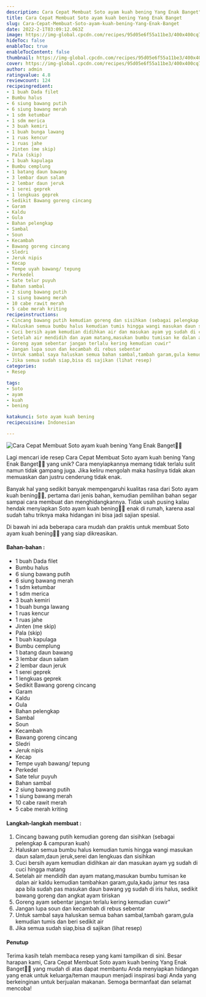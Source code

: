 ```yaml
---
description: Cara Cepat Membuat Soto ayam kuah bening Yang Enak Banget"
title: Cara Cepat Membuat Soto ayam kuah bening Yang Enak Banget
slug: Cara-Cepat-Membuat-Soto-ayam-kuah-bening-Yang-Enak-Banget
date: 2022-2-1T03:09:12.063Z
image: https://img-global.cpcdn.com/recipes/95d05e6f55a11be3/400x400cq70/photo.jpg
hideToc: false
enableToc: true
enableTocContent: false
thumbnail: https://img-global.cpcdn.com/recipes/95d05e6f55a11be3/400x400cq70/photo.jpg
cover: https://img-global.cpcdn.com/recipes/95d05e6f55a11be3/400x400cq70/photo.jpg
author: admin
ratingvalue: 4.8
reviewcount: 124
recipeingredient:
- 1 buah Dada filet
- Bumbu halus
- 6 siung bawang putih
- 6 siung bawang merah
- 1 sdm ketumbar
- 1 sdm merica
- 3 buah kemiri
- 1 buah bunga lawang
- 1 ruas kencur
- 1 ruas jahe
- Jinten (me skip)
- Pala (skip)
- 1 buah kapulaga
- Bumbu cemplung
- 1 batang daun bawang
- 3 lembar daun salam
- 2 lembar daun jeruk
- 1 serei geprek
- 1 lengkuas geprek
- Sedikit Bawang goreng cincang
- Garam
- Kaldu
- Gula
- Bahan pelengkap
- Sambal
- Soun
- Kecambah
- Bawang goreng cincang
- Sledri
- Jeruk nipis
- Kecap
- Tempe uyah bawang/ tepung
- Perkedel
- Sate telur puyuh
- Bahan sambal
- 2 siung bawang putih
- 1 siung bawang merah
- 10 cabe rawit merah
- 5 cabe merah kriting
recipeinstructions:
- Cincang bawang putih kemudian goreng dan sisihkan (sebagai pelengkap & campuran kuah)
- Haluskan semua bumbu halus kemudian tumis hingga wangi masukan daun salam,daun jeruk,serei dan lengkuas dan sisihkan
- Cuci bersih ayam kemudian didihkan air dan masukan ayam yg sudah di cuci hingga matang
- Setelah air mendidih dan ayam matang,masukan bumbu tumisan ke dalan air kaldu kemudian tambahkan garam,gula,kadu jamur tes rasa apa bila sudah pas masukan daun bawang yg sudah di iris halus, sedikit bawang goreng dan angkat ayam tiriskan
- Goreng ayam sebentar jangan terlalu kering kemudian cuwir"
- Jangan lupa soun dan kecambah di rebus sebentar
- Untuk sambal saya haluskan semua bahan sambal,tambah garam,gula kemudian tumis dan beri sedikit air
- Jika semua sudah siap,bisa di sajikan (lihat resep)
categories:
- Resep

tags:
- Soto
- ayam
- kuah
- bening

katakunci: Soto ayam kuah bening
recipecuisine: Indonesian

---
```


![Cara Cepat Membuat Soto ayam kuah bening Yang Enak Banget👩‍🍳](https://img-global.cpcdn.com/recipes/95d05e6f55a11be3/400x400cq70/photo.jpg)

Lagi mencari ide resep Cara Cepat Membuat Soto ayam kuah bening Yang Enak Banget👩‍🍳 yang unik? Cara menyiapkannya memang tidak terlalu sulit namun tidak gampang juga. Jika keliru mengolah maka hasilnya tidak akan memuaskan dan justru cenderung tidak enak.

Banyak hal yang sedikit banyak mempengaruhi kualitas rasa dari Soto ayam kuah bening👩‍🍳, pertama dari jenis bahan, kemudian pemilihan bahan segar sampai cara membuat dan menghidangkannya. Tidak usah pusing kalau hendak menyiapkan Soto ayam kuah bening👩‍🍳 enak di rumah, karena asal sudah tahu triknya maka hidangan ini bisa jadi sajian spesial.

Di bawah ini ada beberapa cara mudah dan praktis untuk membuat Soto ayam kuah bening👩‍🍳 yang siap dikreasikan.

<!--inarticleads1-->

#### Bahan-bahan :

- 1 buah Dada filet
- Bumbu halus
- 6 siung bawang putih
- 6 siung bawang merah
- 1 sdm ketumbar
- 1 sdm merica
- 3 buah kemiri
- 1 buah bunga lawang
- 1 ruas kencur
- 1 ruas jahe
- Jinten (me skip)
- Pala (skip)
- 1 buah kapulaga
- Bumbu cemplung
- 1 batang daun bawang
- 3 lembar daun salam
- 2 lembar daun jeruk
- 1 serei geprek
- 1 lengkuas geprek
- Sedikit Bawang goreng cincang
- Garam
- Kaldu
- Gula
- Bahan pelengkap
- Sambal
- Soun
- Kecambah
- Bawang goreng cincang
- Sledri
- Jeruk nipis
- Kecap
- Tempe uyah bawang/ tepung
- Perkedel
- Sate telur puyuh
- Bahan sambal
- 2 siung bawang putih
- 1 siung bawang merah
- 10 cabe rawit merah
- 5 cabe merah kriting

<!--inarticleads2-->

#### Langkah-langkah membuat :

1. Cincang bawang putih kemudian goreng dan sisihkan (sebagai pelengkap & campuran kuah)
1. Haluskan semua bumbu halus kemudian tumis hingga wangi masukan daun salam,daun jeruk,serei dan lengkuas dan sisihkan
1. Cuci bersih ayam kemudian didihkan air dan masukan ayam yg sudah di cuci hingga matang
1. Setelah air mendidih dan ayam matang,masukan bumbu tumisan ke dalan air kaldu kemudian tambahkan garam,gula,kadu jamur tes rasa apa bila sudah pas masukan daun bawang yg sudah di iris halus, sedikit bawang goreng dan angkat ayam tiriskan
1. Goreng ayam sebentar jangan terlalu kering kemudian cuwir"
1. Jangan lupa soun dan kecambah di rebus sebentar
1. Untuk sambal saya haluskan semua bahan sambal,tambah garam,gula kemudian tumis dan beri sedikit air
1. Jika semua sudah siap,bisa di sajikan (lihat resep)

#### Penutup

Terima kasih telah membaca resep yang kami tampilkan di sini. Besar harapan kami, Cara Cepat Membuat Soto ayam kuah bening Yang Enak Banget👩‍🍳 yang mudah di atas dapat membantu Anda menyiapkan hidangan yang enak untuk keluarga/teman maupun menjadi inspirasi bagi Anda yang berkeinginan untuk berjualan makanan. Semoga bermanfaat dan selamat mencoba!